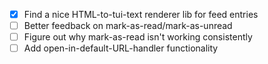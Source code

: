 - [x] Find a nice HTML-to-tui-text renderer lib for feed entries
- [ ] Better feedback on mark-as-read/mark-as-unread
- [ ] Figure out why mark-as-read isn't working consistently
- [ ] Add open-in-default-URL-handler functionality
